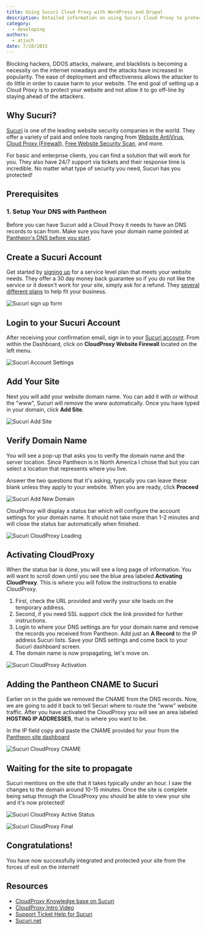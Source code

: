 ```yaml
---
title: Using Sucuri Cloud Proxy with WordPress and Drupal
description: Detailed information on using Sucuri Cloud Proxy to protect against malware, hackers, and blacklists.
category:
  - developing
authors:
  - atjuch
date: 7/28/2015
---
```

Blocking hackers, DDOS attacks, malware, and blacklists is becoming a necessity on the internet nowadays and the attacks have increased in popularity. The ease of deployment and effectiveness allows the attacker to do little in order to cause harm to your website. The end goal of setting up a Cloud Proxy is to protect your website and not allow it to go off-line by staying ahead of the attackers.

## Why Sucuri?

[Sucuri](https://sucuri.net) is one of the leading website security companies in the world. They offer a variety of paid and online tools ranging from [Website AntiVirus](https://sucuri.net/website-antivirus/), [Cloud Proxy (Firewall)](https://sucuri.net/website-firewall/), [Free Website Security Scan](https://sitecheck.sucuri.net/), and more.

For basic and enterprise clients, you can find a solution that will work for you. They also have 24/7 support via tickets and their response time is incredible. No matter what type of security you need, Sucuri has you protected!

## Prerequisites

### 1. Setup Your DNS with Pantheon
Before you can have Sucuri add a Cloud Proxy it needs to have an DNS records to scan from. Make sure you have your domain name pointed at [Pantheon's DNS before you start](/source/docs/articles/sites/domains/dns-records-for-directing-your-domain-to-your-pantheon-site/).

## Create a Sucuri Account

Get started by [signing up](https://sucuri.net/website-firewall/signup) for a service level plan that meets your website needs. They offer a 30 day money back guarantee so if you do not like the service or it doesn't work for your site, simply ask for a refund. They [several different plans](https://sucuri.net/website-firewall/signup) to help fit your business.

![Sucuri sign up form](/source/docs/assets/images/sucuri-cloud-proxy-signup.png)​

## Login to your Sucuri Account

After receiving your confirmation email, sign in to your [Sucuri account](https://login.sucuri.net/login/). From within the Dashboard, click on **CloudProxy Website Firewall** located on the left menu.

![Sucuri Account Settings](/source/docs/assets/images/sucuri-account-settings.png)

## Add Your Site

Next you will add your website domain name. You can add it with or without the "www", Sucuri will remove the www automatically. Once you have typed in your domain, click **Add Site**.

![Sucuri Add Site](/source/docs/assets/images/securi-add-website.png)

## Verify Domain Name

You will see a pop-up that asks you to verify the domain name and the server location. Since Pantheon is in North America I chose that but you can select a location that represents where you live.

Answer the two questions that it's asking, typically you can leave these blank unless they apply to your website. When you are ready, click **Proceed**

![Sucuri Add New Domain](/source/docs/assets/images/sucuri-add-new-domain.png)

CloudProxy will display a status bar which will configure the account settings for your domain name. It should not take more than 1-2 minutes and will close the status bar automatically when finished.

![Sucuri CloudProxy Loading](/source/docs/assets/images/sucuri-cloud-proxy-loading.png)

## Activating CloudProxy

When the status bar is done, you will see a long page of information. You will want to scroll down until you see the blue area labeled **Activating CloudProxy**. This is where you will follow the instructions to enable CloudProxy.

1. First, check the URL provided and verify your site loads on the temporary address.
2. Second, if you need SSL support click the link provided for further instructions.
3. Login to where your DNS settings are for your domain name and remove the records you received from Pantheon. Add just an **A Record** to the IP address Sucuri lists. Save your DNS settings and come back to your Sucuri dashboard screen.
4. The domain name is now propagating, let's move on.

![Sucuri CloudProxy Activation](/source/docs/assets/images/sucuri-cloud-proxy-activating.png)

## Adding the Pantheon CNAME to Sucuri

Earlier on in the guide we removed the CNAME from the DNS records. Now, we are going to add it back to tell Securi where to route the "www" website traffic. After you have activated the CloudProxy you will see an area labeled **HOSTING IP ADDRESSES**, that is where you want to be.

In the IP field copy and paste the CNAME provided for your from the [Pantheon site dashboard](/source/docs/articles/sites/domains/dns-records-for-directing-your-domain-to-your-pantheon-site/#pantheon-dns-records-for-http-sites)

![Sucuri CloudProxy CNAME](/source/docs/assets/images/sucuri-cloud-proxy-cname.png)

## Waiting for the site to propagate

Sucuri mentions on the site that it takes typically under an hour. I saw the changes to the domain around 10-15 minutes. Once the site is complete being setup through the CloudProxy you should be able to view your site and it's now protected!

![Sucuri CloudProxy Active Status](/source/docs/assets/images/sucuri-cloud-proxy-active-status.png)


![Sucuri CloudProxy Final](/source/docs/assets/images/sucuri-cloud-proxy-final.png)


## Congratulations!

You have now successfully integrated and protected your site from the forces of evil on the internet!

## Resources

- [CloudProxy Knowledge base on Sucuri](https://kb.sucuri.net/cloudproxy)
- [CloudProxy Intro Video](https://www.youtube.com/watch?v=MLhVsetSoxw)
- [Support Ticket Help for Sucuri](https://support.sucuri.net/support/?newcloudproxy)
- [Sucuri.net](https://sucuri.net/)
